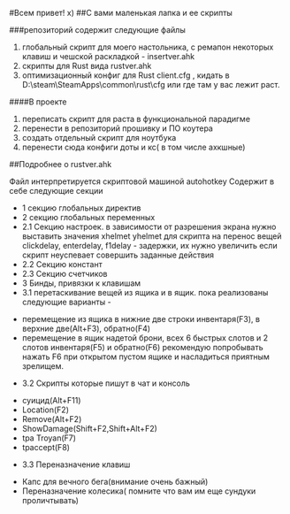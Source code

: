 #Всем привет! х)
##С вами маленькая лапка и ее скрипты

###репозиторий содержит следующие файлы
1. глобальный скрипт для моего настольника, с ремапон некоторых клавиш и чешской раскладкой - insertver.ahk
2. скрипты для Rust вида rustver.ahk
3. оптимизационный конфиг для Rust client.cfg , кидать в  D:\steam\SteamApps\common\rust\cfg или где там у вас лежит раст.

####В проекте
1. переписать скрипт для раста в функциональной парадигме
2. перенести в репозиторий прошивку и ПО коутера
3. создать отдельный скрипт для ноутбука
4. перенести сюда конфиги доты и кс( в том числе ахкшные)


##Подробнее о rustver.ahk

Файл интерпретируется скриптовой машиной autohotkey
Содержит в себе следующие секции
+ 1 секцию глобальных директив
+ 2 секцию глобальных переменных
+ 2.1 Секцию настроек. 
в зависимости от разрешения экрана нужно выставить значения xhelmet yhelmet для скрипта на перенос вещей
clickdelay,	enterdelay, f1delay - задержки, их нужно увеличить если скрипт неуспевает совершить заданные действия
+ 2.2 Секцию констант
+ 2.3 Секцию счетчиков
+ 3 Бинды, привязки к клавишам
+ 3.1 перетаскивание вещей из ящика и в ящик.
пока реализованы следующие варианты - 
- перемещение из ящика в нижние две строки инвентаря(F3), в верхние две(Alt+F3), обратно(F4)
- перемещение в ящик надетой брони, всех 6 быстрых слотов и 2 слотов инвентаря(F5) и обратно(F6)
рекомендую попробывать нажать F6 при открытом пустом ящике и насладиться приятным зрелищем.
+ 3.2 Скрипты которые пишут в чат и консоль
- суицид(Alt+F11)
- Location(F2)
- Remove(Alt+F2)
- ShowDamage(Shift+F2,Shift+Alt+F2)
- tpa Troyan(F7)
- tpaccept(F8)
+ 3.3 Переназначение клавиш
- Капс для вечного бега(внимание очень бажный)
- Переназначение колесика( помните что вам им еще сундуки проличтывать)


